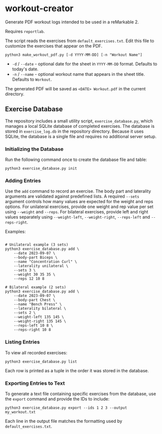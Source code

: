 # workout-creator

Generate PDF workout logs intended to be used in a reMarkable 2.

Requires `reportlab`.

The script reads the exercises from `default_exercises.txt`. Edit this file to
customize the exercises that appear on the PDF.

```
python3 make_workout_pdf.py [-d YYYY-MM-DD] [-n "Workout Name"]
```

* `-d` / `--date` - optional date for the sheet in `YYYY-MM-DD` format. Defaults to today's date.
* `-n` / `--name` - optional workout name that appears in the sheet title. Defaults to `Workout`.

The generated PDF will be saved as `<DATE> Workout.pdf` in the current directory.

## Exercise Database

The repository includes a small utility script, `exercise_database.py`, which
manages a local SQLite database of completed exercises. The database is stored in
`exercise_log.db` in the repository directory. Because it uses SQLite, the
database is a single file and requires no additional server setup.

### Initializing the Database

Run the following command once to create the database file and table:

```
python3 exercise_database.py init
```

### Adding Entries

Use the `add` command to record an exercise. The body part and laterality
arguments are validated against predefined lists. A required `--sets` argument
controls how many values are expected for the weight and reps options.
For unilateral exercises, provide one weight and rep value per set using
`--weight` and `--reps`. For bilateral exercises, provide left and right values
separately using `--weight-left`, `--weight-right`, `--reps-left` and
`--reps-right`.

Examples:

```

# Unilateral example (3 sets)
python3 exercise_database.py add \
    --date 2023-09-07 \
    --body-part Biceps \
    --name "Concentration Curl" \
    --laterality unilateral \
    --sets 3 \
    --weight 30 35 35 \
    --reps 12 10 8

# Bilateral example (2 sets)
python3 exercise_database.py add \
    --date 2023-09-07 \
    --body-part Chest \
    --name "Bench Press" \
    --laterality bilateral \
    --sets 2 \
    --weight-left 135 145 \
    --weight-right 135 145 \
    --reps-left 10 8 \
    --reps-right 10 8
```

### Listing Entries

To view all recorded exercises:

```
python3 exercise_database.py list
```

Each row is printed as a tuple in the order it was stored in the database.

### Exporting Entries to Text

To generate a text file containing specific exercises from the database, use the
`export` command and provide the IDs to include:

```
python3 exercise_database.py export --ids 1 2 3 --output my_workout.txt
```

Each line in the output file matches the formatting used by
`default_exercises.txt`.

